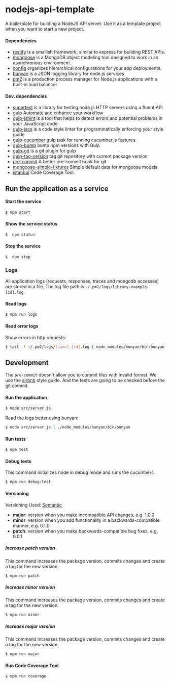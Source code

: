 nodejs-api-template
===================

A boilerplate for building a NodeJS API server.
Use it as a template project when you want to start a new project.

#### Dependencies

 - [restify](https://github.com/mcavage/node-restify) is a smallish framework, similar to express for building REST APIs.
 - [mongoose](https://github.com/LearnBoost/mongoose) is a MongoDB object modeling tool designed to work in an asynchronous environment.
 - [config](https://github.com/lorenwest/node-config) organizes hierarchical configurations for your app deployments.
 - [bunyan](https://github.com/trentm/node-bunyan) is a JSON logging library for node.js services
 - [pm2](https://github.com/Unitech/PM2/blob/development/ADVANCED_README.md) is a production process manager for Node.js applications with a built-in load balancer

#### Dev. dependencies
 - [supertest](https://github.com/tj/supertest) is a library for testing node.js HTTP servers using a fluent API
 - [gulp](http://gulpjs.com/) Automate and enhance your workflow
 - [gulp-jshint](https://github.com/spenceralger/gulp-jshint) is a tool that helps to detect errors and potential problems in your JavaScript code
 - [gulp-jscs](https://github.com/jscs-dev/gulp-jscs) is a code style linter for programmatically enforcing your style guide
 - [gulp-cucumber](https://github.com/vgamula/gulp-cucumber) gulp task for running cucumber.js features
 - [gulp-bump](https://github.com/stevelacy/gulp-bump) bump npm versions with Gulp
 - [gulp-git](https://github.com/stevelacy/gulp-git) is a git plugin for gulp
 - [gulp-tag-version](https://github.com/ikari-pl/gulp-tag-version) tag git repository with current package version
 - [pre-commit](https://github.com/observing/pre-commit) A better pre-commit hook for git
 - [mongoose-simple-fixtures](https://github.com/weisjohn/mongoose-simple-fixtures) Simple default data for mongoose models.
 - [istanbul](https://github.com/gotwarlost/istanbul) Code Coverage Tool.

## Run the application as a service

#### Start the service

```sh
$ npm start
```

#### Show the service status

```sh
$  npm status
```
#### Stop the service

```sh
$  npm stop
```

### Logs

All application logs (requests, responses, traces and mongodb accesses) are stored in a file.
The log file path is `~/.pm2/logs/library-example-[id].log`.

#### Read logs

```sh
$ npm run logs
```

#### Read error logs

Show errors in http requests:

```sh
$ tail -f ~/.pm2/logs/[name]-[id].log | node_modules/bunyan/bin/bunyan -c 'this.res && this.res.statusCode >= 500'
```


## Development

The `pre-commit` doesn't allow you to commit files with invalid format.
We use the [airbnb](https://github.com/airbnb/javascript) style guide.
And the tests are going to be checked before the git commit.


#### Run the application

```sh
$ node src/server.js
```

Read the logs better using bunyan:
```sh
$ node src/server.js | ./node_modules/bunyan/bin/bunyan
```


#### Run tests

```sh
$ npm test
```

#### Debug tests

This command initializes node in debug mode and runs the cucumbers.

```sh
$ npm run debug:test
```

#### Versioning

Versioning Used: [Semantic](http://semver.org/)

  - __major__: version when you make incompatible API changes, e.g. 1.0.0
  - __minor__: version when you add functionality in a backwards-compatible manner, e.g. 0.1.0
  - __patch__: version when you make backwards-compatible bug fixes, e.g. 0.0.1

##### Increase patch version

This command increases the package version, commits changes and create a tag for the new version.

```sh
$ npm run patch
```

##### Increase minor version

This command increases the package version, commits changes and create a tag for the new version.

```sh
$ npm run minor
```

##### Increase major version

This command increases the package version, commits changes and create a tag for the new version.

```sh
$ npm run major
```

#### Run Code Coverage Tool

```sh
$ npm run coverage
```